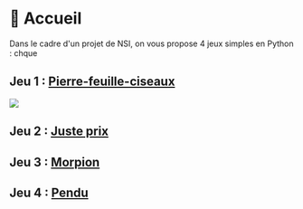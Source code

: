 # 🏡 Accueil

Dans le cadre d'un projet de NSI, on vous propose 4 jeux simples en Python :
chque
## Jeu 1 : [Pierre-feuille-ciseaux](/pierrefeuilleciseaux.md) 
![](https://zupimages.net/up/23/21/4ami.gif)
## Jeu 2 : [Juste prix](/justeprix.md)
## Jeu 3 : [Morpion](/morpion.md)
## Jeu 4 : [Pendu](/pendu.md)
